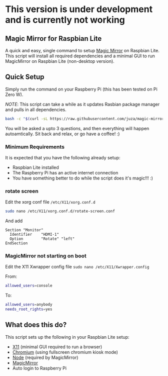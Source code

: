 # This version is under development and is currently not working

## Magic Mirror for Raspbian Lite

A quick and easy, single command to setup [Magic Mirror](https://github.com/MichMich/MagicMirror) on Raspbian Lite. This script will install all required dependencies and a minimal GUI to run MagicMirror on Raspbian Lite (non-desktop version).

## Quick Setup

Simply run the command on your Raspberry Pi (this has been tested on Pi Zero W).

*NOTE*: This script can take a while as it updates Rasbian package manager and pulls in all dependencies.

```sh
bash -c "$(curl -sL https://raw.githubusercontent.com/juza/magic-mirror-raspbian-lite/master/install.sh?$(date +%s))"
```

You will be asked a upto 3 questions, and then everything will happen autoamtically. Sit back and relax, or go have a coffee! :)

### Minimum Requirements

It is expected that you have the following already setup:

* Raspbian Lite installed
* The Raspberry Pi has an active internet connection
* You have something better to do while the script does it's magic!!! :)

### rotate screen

Edit the xorg conf file `/etc/X11/xorg.conf.d`

```sh
sudo nano /etc/X11/xorg.conf.d/rotate-screen.conf
```

And add

```config
Section "Monitor"
  Identifier    "HDMI-1"
  Option        "Rotate" "left"
EndSection
```

### MagicMirror not starting on boot

Edit the X11 Xwrapper config file `sudo nano /etc/X11/Xwrapper.config`

From:

```sh
allowed_users=console
```

To:

```sh
allowed_users=anybody
needs_root_rights=yes
```

## What does this do?

This script sets up the following in your Raspbian Lite setup:

* [X11](https://www.x.org/wiki/) (minimal GUI required to run a browser)
* [Chromium](https://www.chromium.org/getting-involved/download-chromium) (using fullscreen chromium kiosk mode)
* [Node](https://nodejs.org/en/) (required by MagicMirror)
* [MagicMirror](https://magicmirror.builders/)
* Auto login to Raspberry Pi
